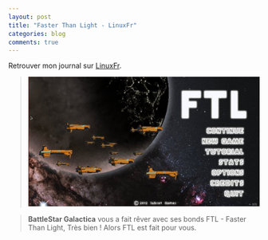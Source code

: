 ```yaml
---
layout: post
title: "Faster Than Light - LinuxFr"
categories: blog
comments: true
---
```


Retrouver mon journal sur [LinuxFr](https://linuxfr.org/users/thom/journaux/faster-than-light).

> ![nt](https://github.com/homeostasie/bouquins/raw/master/_pics/jv/faster-than-light/ftl-1.jpg)

> **BattleStar Galactica** vous a fait rêver avec ses bonds FTL - Faster Than Light, Très bien ! Alors FTL est fait pour vous.
